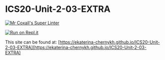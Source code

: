 # ICS20-Unit-2-03-EXTRA

[![Mr Coxall's Super Linter](https://github.com/ekaterina-chernykh/ICS20-Unit-2-03-EXTRA/workflows/Mr%20Coxall's%20Super%20Linter/badge.svg)](https://github.com/ekaterina-chernykh/ICS20-Unit-2-03-EXTRA/actions/)

[![Run on Repl.it](https://repl.it/badge/github/ekaterina-chernykh/ICS20-Unit-2-03-EXTRA)](https://repl.it/github/ekaterina-chernykh/ICS20-Unit-2-03-EXTRA)

This site can be found at: [https://ekaterina-chernykh.github.io/ICS20-Unit-2-03-EXTRA](https://ekaterina-chernykh.github.io/ICS20-Unit-2-03-EXTRA)
